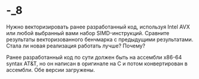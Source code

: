 # -_8
Нужно векторизировать ранее разработанный код, используя Intel AVX или любой выбранный вами набор SIMD-инструкций. Сравните результаты векторизованного бенчмарка с предыдущими результатами. Стала ли новая реализация работать лучше? Почему?

Ранее разработанный код по сути должен быть на ассембли х86-64 syntax AT&T, но он написан в оригинале на С и потом конвертирован в ассембли. Обе версии загружены. 
